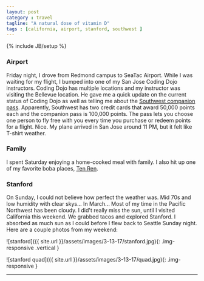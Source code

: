 ```yaml
---
layout: post
category : travel
tagline: "A natural dose of vitamin D"
tags : [california, airport, stanford, southwest ]
---
```

{% include JB/setup %}

### Airport

Friday night, I drove from Redmond campus to SeaTac Airport. While I was waiting for my flight, I bumped into one of my San Jose Coding Dojo instructors. Coding Dojo has multiple locations and my instructor was visiting the Bellevue location. He gave me a quick update on the current status of Coding Dojo as well as telling me about the [Southwest companion pass](https://www.southwest.com/rapidrewards/tiers-more-companion-pass). Apparently, Southwest has two credit cards that award 50,000 points each and the companion pass is 100,000 points. The pass lets you choose one person to fly free  with you every time you purchase or redeem points for a flight. Nice. My plane arrived in San Jose around 11 PM, but it felt like T-shirt weather.

### Family

I spent Saturday enjoying a home-cooked meal with family. I also hit up one of my favorite boba places, [Ten Ren](http://www.tenren.com/index.html).

### Stanford

On Sunday, I could not believe how perfect the weather was. Mid 70s and low humidity with clear skys... In March... Most of my time in the Pacific Northwest has been cloudy. I did't really miss the sun, until I visited California this weekend. We grabbed tacos and explored Stanford. I absorbed as much sun as I could before I flew back to Seattle Sunday night. Here are a couple photos from my weekend:

![stanford]({{ site.url }}/assets/images/3-13-17/stanford.jpg){: .img-responsive .vertical }


![stanford quad]({{ site.url }}/assets/images/3-13-17/quad.jpg){: .img-responsive }

---
